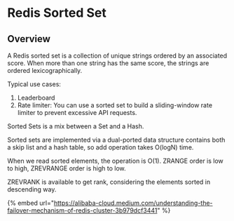 # Redis Sorted Set

## Overview

A Redis sorted set is a collection of unique strings ordered by an associated score. When more than one string has the same score, the strings are ordered lexicographically.

Typical use cases:

1. Leaderboard
2. Rate limiter: You can use a sorted set to build a sliding-window rate limiter to prevent excessive API requests.

Sorted Sets is a mix between a Set and a Hash.&#x20;

Sorted sets are implemented via a dual-ported data structure contains both a skip list and a hash table, so add operation takes O(logN) time.&#x20;

When we read sorted elements, the operation is O(1). ZRANGE order is low to high, ZREVRANGE order is high to low.

ZREVRANK is available to get rank, considering the elements sorted in descending way.&#x20;



{% embed url="https://alibaba-cloud.medium.com/understanding-the-failover-mechanism-of-redis-cluster-3b979dcf3441" %}
